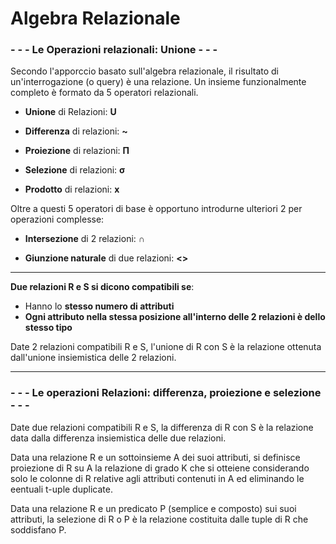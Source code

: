 # Algebra Relazionale

### - - - Le Operazioni relazionali: Unione - - -

Secondo l'apporccio basato sull'algebra relazionale, il risultato di un'interrogazione (o query) è una relazione.
Un insieme funzionalmente completo è formato da 5 operatori relazionali.

- **Unione** di Relazioni: **U**

- **Differenza** di relazioni: **~**

- **Proiezione** di relazioni: **Π**

- **Selezione** di relazioni: **σ**

- **Prodotto** di relazioni: **x**

Oltre a questi 5 operatori di base è opportuno introdurne ulteriori 2 per operazioni complesse:

- **Intersezione** di 2 relazioni: **∩**

- **Giunzione naturale** di due relazioni: **<>**

- - - 
**Due relazioni R e S si dicono compatibili se**:
- Hanno lo **stesso numero di attributi**
- **Ogni attributo nella stessa posizione all'interno delle 2 relazioni è dello stesso tipo**

Date 2 relazioni compatibili R e S, l'unione di R con S è la relazione ottenuta dall'unione insiemistica delle 2 relazioni.
- - - 
### - - - Le operazioni Relazioni: differenza, proiezione e selezione - - - 

Date due relazioni compatibili R e S, la differenza di R con S è la relazione data dalla differenza insiemistica delle due relazioni. 

Data una relazione R e un sottoinsieme A dei suoi attributi, si definisce proiezione di R su A la relazione di grado K che si otteiene considerando solo le colonne di R relative  agli attributi contenuti in A ed eliminando le eentuali t-uple duplicate.

Data una relazione R e un predicato P (semplice e composto) sui suoi attributi, la selezione di R o P è la relazione costituita dalle tuple di R che soddisfano P.
<!--stackedit_data:
eyJoaXN0b3J5IjpbMjAwOTk4MjI1LDU3MDAzOTQ2LDE2ODk3Mz
I4MDldfQ==
-->